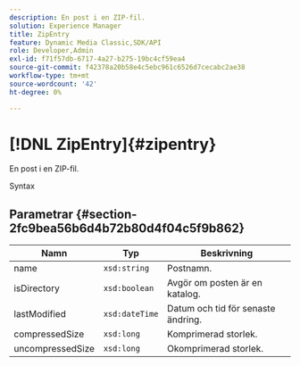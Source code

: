 ```yaml
---
description: En post i en ZIP-fil.
solution: Experience Manager
title: ZipEntry
feature: Dynamic Media Classic,SDK/API
role: Developer,Admin
exl-id: f71f57db-6717-4a27-b275-19bc4cf59ea4
source-git-commit: f42378a20b58e4c5ebc961c6526d7cecabc2ae38
workflow-type: tm+mt
source-wordcount: '42'
ht-degree: 0%

---
```


# [!DNL ZipEntry]{#zipentry}

En post i en ZIP-fil.

Syntax

## Parametrar {#section-2fc9bea56b6d4b72b80d4f04c5f9b862}

| Namn | Typ | Beskrivning |
|---|---|---|
| name | `xsd:string` | Postnamn. |
| isDirectory | `xsd:boolean` | Avgör om posten är en katalog. |
| lastModified | `xsd:dateTime` | Datum och tid för senaste ändring. |
| compressedSize | `xsd:long` | Komprimerad storlek. |
| uncompressedSize | `xsd:long` | Okomprimerad storlek. |
